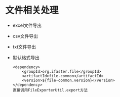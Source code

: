 # 文件相关处理

- excel文件导出

- csv文件导出

- txt文件导出

- 默认格式导出

    ```
    <dependency>  
        <groupId>org.ifaster.file</groupId>  
        <artifactId>file-common</artifactId>  
        <version>${file-common.version}</version>  
    </dependency>  
    直接调用FileExporterUtil.export方法
    ```
    
    
